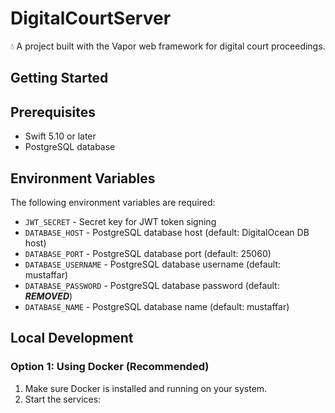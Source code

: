 # DigitalCourtServer

💧 A project built with the Vapor web framework for digital court proceedings.

## Getting Started

## Prerequisites
- Swift 5.10 or later
- PostgreSQL database

## Environment Variables

The following environment variables are required:

- `JWT_SECRET` - Secret key for JWT token signing
- `DATABASE_HOST` - PostgreSQL database host (default: DigitalOcean DB host)
- `DATABASE_PORT` - PostgreSQL database port (default: 25060)
- `DATABASE_USERNAME` - PostgreSQL database username (default: mustaffar)
- `DATABASE_PASSWORD` - PostgreSQL database password (default: ***REMOVED***)
- `DATABASE_NAME` - PostgreSQL database name (default: mustaffar)

## Local Development

### Option 1: Using Docker (Recommended)

1. Make sure Docker is installed and running on your system.
2. Start the services: